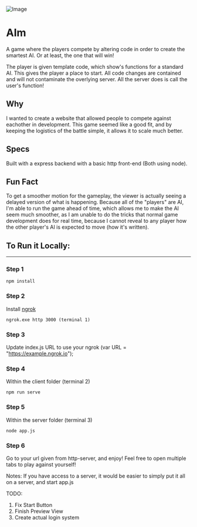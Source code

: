 ![Image](https://imgur.com/tkml1KI.gif)

# AIm
A game where the players compete by altering code in order to create the smartest AI. Or at least, the one that will win!

The player is given template code, which show's functions for a standard AI. This gives the player a place to start. All code changes are contained and will not contaminate the overlying server. All the server does is call the user's function!

## Why
I wanted to create a website that allowed people to compete against eachother in development. This game seemed like a good fit, and by keeping the logistics of the battle simple, it allows it to scale much better.

## Specs
Built with a express backend with a basic http front-end (Both using node).

## Fun Fact
To get a smoother motion for the gameplay, the viewer is actually seeing a delayed version of what is happening. Because all of the "players" are AI, I'm able to run the game ahead of time, which allows me to make the AI seem much smoother, as I am unable to do the tricks that normal game development does for real time, because I cannot reveal to any player how the other player's AI is expected to move (how it's written).

## To Run it Locally:
---

### Step 1
```
npm install
```

### Step 2
Install [ngrok](https://ngrok.com/) 
```
ngrok.exe http 3000 (terminal 1)
```

### Step 3
Update index.js URL to use your ngrok (var URL = "https://example.ngrok.io");

### Step 4
Within the client folder (terminal 2)
```
npm run serve
```

### Step 5
Within the server folder (terminal 3)
```
node app.js
```

### Step 6
Go to your url given from http-server, and enjoy! 
Feel free to open multiple tabs to play against yourself!

Notes:
If you have access to a server, it would be easier to simply put it all on a server, and start app.js

TODO:
1. Fix Start Button
2. Finish Preview View
3. Create actual login system
